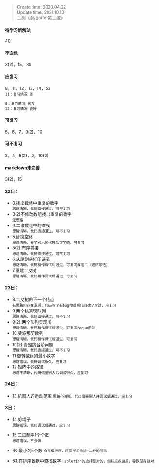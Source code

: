 > Create time: 2020.04.22  
> Update time: 2021.10.10    
> 二刷《剑指offer第二版》
#### 待学习新解法
40
#### 不会做
3(2)，15，35
#### 应复习
8，11，12，13，14，53  
```11：复习情况 差```  

```8：复习情况 优秀```  
```12：复习情况 良好```

#### 可复习
5，6，7，9(2)，10
#### 可不复习
3，4，5(2)，9，10(2)
#### markdown未完善
3(2)，15



#### 22日：  
- 3.找出数组中重复的数字  
  ```思路清晰，代码直接通过，可不复习```
- 3(2)不修改数组找出重复的数字  
  ```无思路```
- 4.二维数组中的查找  
  ```思路清晰，代码直接通过，可不复习```
- 5.替换空格  
  ```思路清晰，看了别人的代码后才写的，可复习```
- 5(2).有序拼接  
  ```思路清晰，代码直接通过，可不复习```
- 6.从尾到头打印链表  
  ```思路清晰，代码稍作调试后通过，可复习解法二（递归写法）```
- 7.重建二叉树  
  ```思路清晰，代码稍作调试后通过，可复习```
#### 23日：  
- 8.二叉树的下一个结点  
  ```有思路但存在漏洞，代码写了有bug按首刷代码改了才过，应复习```
- 9.两个栈实现队列  
  ```思路清晰，代码直接通过，可不复习```
- 9(2).两个队列实现栈  
  ```思路清晰，代码稍作调试后通过，可复习deque用法```
- 10.斐波那契数列  
  ```思路清晰，代码稍作调试后通过，可复习```
- 10(2).青蛙跳台阶问题  
  ```思路清晰，代码直接通过，可不复习```
- 11.旋转数组的最小数字  
  ```思路错误，代码调试很久，应复习```
- 12.矩阵中的路径  
  ```思路不清晰，代码借鉴别人后调试很久，应复习```
#### 24日：
- 13.机器人的运动范围
  ```思路不清晰，代码借鉴别人并调试后通过，应复习```
#### 3日：
- 14.剪绳子  
  ```思路错误，代码调试后通过，应复习```
- 15.二进制中1个个数  
  ```思路错误，不会做```

- 40.最小的k个数
  ```会写堆排序，还要学习快排+二分的写法```
- 53.在排序数组中查找数字 I
  ```solution的选择是对的，但有点点偏差，导致没有做对```